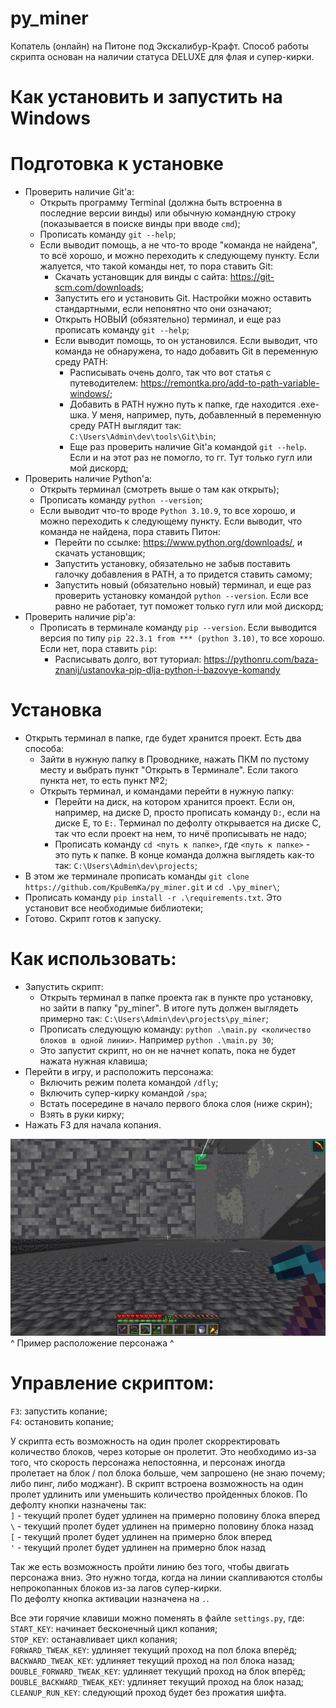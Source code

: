 # py_miner
Копатель (онлайн) на Питоне под Экскалибур-Крафт.
Способ работы скрипта основан на наличии статуса DELUXE для флая и супер-кирки.

# Как установить и запустить на Windows 
# Подготовка к установке
- Проверить наличие Git'a:
    - Открыть программу Terminal (должна быть встроенна в последние версии винды) или обычную командную строку (показывается в поиске винды при вводе `cmd`);
    - Прописать команду `git --help`;
    - Если выводит помощь, а не что-то вроде "команда не найдена", то всё хорошо, и можно переходить к следующему пункту. Если жалуется, что такой команды нет, то пора ставить Git:
        - Скачать установщик для винды с сайта: https://git-scm.com/downloads;
        - Запустить его и установить Git. Настройки можно оставить стандартными, если непонятно что они означают;
        - Открыть НОВЫЙ (обязятельно) терминал, и еще раз прописать команду `git --help`;
        - Если выводит помощь, то он установился. Если выводит, что команда не обнаружена, то надо добавить Git в переменную среду PATH:
            - Расписывать очень долго, так что вот статья с путеводителем: https://remontka.pro/add-to-path-variable-windows/;
            - Добавить в PATH нужно путь к папке, где находится .exe-шка. У меня, например, путь, добавленный в переменную среду PATH выглядит так: `C:\Users\Admin\dev\tools\Git\bin`;
            - Еще раз проверить наличие Git'a командой `git --help`. Если и на этот раз не помогло, то гг. Тут только гугл или мой дискорд;
- Проверить наличие Python'a:
    - Открыть терминал (смотреть выше о там как открыть);
    - Прописать команду `python --version`;
    - Если выводит что-то вроде `Python 3.10.9`, то все хорошо, и можно переходить к следующему пункту. Если выводит, что команда не найдена, пора ставить Питон:
        - Перейти по ссылке: https://www.python.org/downloads/, и скачать установщик;
        - Запустить установку, обязательно не забыв поставить галочку добавления в PATH, а то придется ставить самому;
        - Запустить новый (обязательно новый) терминал, и еще раз проверить установку командой `python --version`. Если все равно не работает, тут поможет только гугл или мой дискорд;
- Проверить наличие pip'a:  
    - Прописать в терминале команду `pip --version`. Если выводится версия по типу `pip 22.3.1 from *** (python 3.10)`, то все хорошо. Если нет, пора ставить `pip`:
        - Расписывать долго, вот туториал: https://pythonru.com/baza-znanij/ustanovka-pip-dlja-python-i-bazovye-komandy  

# Установка
- Открыть терминал в папке, где будет хранится проект. Есть два способа:
    - Зайти в нужную папку в Проводнике, нажать ПКМ по пустому месту и выбрать пункт "Открыть в Терминале". Если такого пункта нет, то есть пункт №2;
    - Открыть терминал, и командами перейти в нужную папку:
        - Перейти на диск, на котором хранится проект. Если он, например, на диске D, просто прописать команду `D:`, если на диске E, то `E:`. Терминал по дефолту открывается на диске С, так что если проект на нем, то ничё прописывать не надо;
        - Прописать команду `cd <путь к папке>`, где `<путь к папке>` - это путь к папке. В конце команда должна выглядеть как-то так: `C:\Users\Admin\dev\projects`;
- В этом же терминале прописать команды `git clone https://github.com/KpuBemKa/py_miner.git` и `cd .\py_miner\`;
- Прописать команду `pip install -r .\requirements.txt`. Это установит все необходимые библиотеки;
- Готово. Скрипт готов к запуску.

# Как использовать:  
- Запустить скрипт:
    - Открыть терминал в папке проекта rак в пункте про установку, но зайти в папку "py_miner". В итоге путь должен выглядеть примерно так: `C:\Users\Admin\dev\projects\py_miner`;
    - Прописать следующую команду: `python .\main.py <количество блоков в одной линии>`. Например `python .\main.py 30`;
    - Это запустит скрипт, но он не начнет копать, пока не будет нажата нужная клавиша;
- Перейти в игру, и расположить персонажа:  
    - Включить режим полета командой `/dfly`;
    - Включить супер-кирку командой `/spa`;
    - Встать посередине в начало первого блока слоя (ниже скрин);
    - Взять в руки кирку;
- Нажать F3 для начала копания.

![Alignment example](alignment.png)
^ Пример расположение персонажа ^

# Управление скриптом:  
`F3`: запустить копание;  
`F4`: остановить копание;  
  
У скрипта есть возможность на один пролет скорректировать количество блоков, через которые он пролетит. Это необходимо из-за того, что скорость персонажа непостоянна, и персонаж иногда пролетает на блок / пол блока больше, чем запрошено (не знаю почему; либо пинг, либо моджанг). В скрипт встроена возможность на один пролет удлинить или уменьшить количество пройденных блоков.
По дефолту кнопки назначены так:  
`]` - текущий пролет будет удлинен на примерно половину блока вперед  
`\` - текущий пролет будет удлинен на примерно половину блока назад  
`[` - текущий пролет будет удлинен на примерно блок вперед  
`'` - текущий пролет будет удлинен на примерно блок назад  
  
Так же есть возможность пройти линию без того, чтобы двигать персонажа вниз. Это нужно тогда, когда на линии скапливаются столбы непрокопанных блоков из-за лагов супер-кирки.  
По дефолту кнопка активации назначена на `.`. 
  
Все эти горячие клавиши можно поменять в файле `settings.py`, где:  
`START_KEY`: начинает бесконечный цикл копания;  
`STOP_KEY`: останавливает цикл копания;  
`FORWARD_TWEAK_KEY`: удлиняет текущий проход на пол блока вперёд;  
`BACKWARD_TWEAK_KEY`: удлиняет текущий проход на пол блока назад;  
`DOUBLE_FORWARD_TWEAK_KEY`: удлиняет текущий проход на блок вперёд;  
`DOUBLE_BACKWARD_TWEAK_KEY`: удлиняет текущий проход на блок назад;  
`CLEANUP_RUN_KEY`: следующий проход будет без прожатия шифта.

